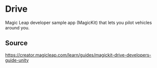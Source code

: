 # Drive
Magic Leap developer sample app (MagicKit) that lets you pilot vehicles around you.

## Source
https://creator.magicleap.com/learn/guides/magickit-drive-developers-guide-unity
